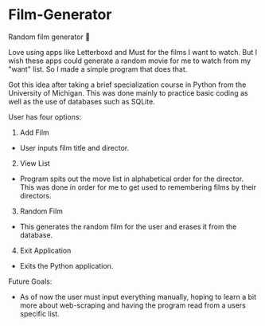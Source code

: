 # Film-Generator
Random film generator 🎥

Love using apps like Letterboxd and Must for the films I want to watch. But I wish these apps could generate a random movie for me to watch from my "want" list. So I made a simple program that does that. 

Got this idea after taking a brief specialization course in Python from the University of Michigan. This was done mainly to practice basic coding as well as the use of databases such as SQLite. 

User has four options:
1) Add Film
  - User inputs film title and director. 
2) View List
  - Program spits out the move list in alphabetical order for the director. This was
    done in order for me to get used to remembering films by their directors.
3) Random Film
  - This generates the random film for the user and erases it from the database. 
4) Exit Application
  - Exits the Python application.

Future Goals:
- As of now the user must input everything manually, hoping to learn a bit more about
  web-scraping and having the program read from a users specific list. 
